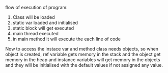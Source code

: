 flow of execution of program:

1. Class will be loaded
2. static var loaded and initialised
3. static block will get executed
4. main thread executed
5. in main method it will execute the each line of code

Now to access the instace var and method class needs objects, so when object is created,
ref variable gets memory in the stack and the object get memory in the heap and instance 
variables will get memory in the objects and they will be initialised with the default values 
if not assigned any value.



